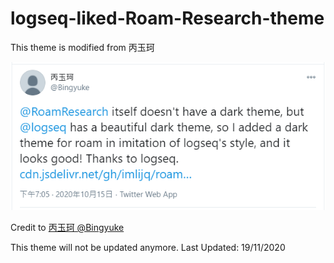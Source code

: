 # logseq-liked-Roam-Research-theme

This theme is modified from 丙玉珂

[![Twitter ref](https://raw.githubusercontent.com/1orZero/logseq-liked-Roam-Research-theme/main/twitter.PNG)](https://twitter.com/Bingyuke/status/1316696736287518720)


Credit to [丙玉珂 @Bingyuke](https://twitter.com/Bingyuke)


This theme will not be updated anymore. Last Updated: 19/11/2020

